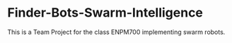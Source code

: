 # Finder-Bots-Swarm-Intelligence
This is a Team Project for the class ENPM700 implementing swarm robots.
